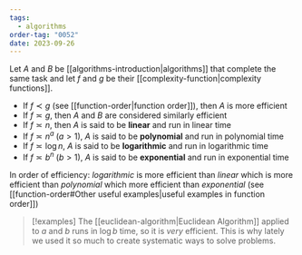 ```yaml
---
tags:
  - algorithms
order-tag: "0052"
date: 2023-09-26
---
```

Let $A$ and $B$ be [[algorithms-introduction|algorithms]] that complete the same task and let $f$ and $g$ be their [[complexity-function|complexity functions]].
- If $f\prec g$ (see [[function-order|function order]]), then $A$ is more efficient
- If $f\asymp g$, then $A$ and $B$ are considered similarly efficient
- If $f\asymp n$, then $A$ is said to be **linear** and run in linear time
- If $f\asymp n^a\;(a>1)$, $A$ is said to be **polynomial** and run in polynomial time
- If $f\asymp \log n$, $A$ is said to be **logarithmic** and run in logarithmic time
- If $f\asymp b^n\;(b>1)$, $A$ is said to be **exponential** and run in exponential time

In order of efficiency:
*logarithmic* is more efficient than
*linear* which is more efficient than
*polynomial* which more efficient than 
*exponential*
(see [[function-order#Other useful examples|useful examples in function order]])

>[!examples]
>The [[euclidean-algorithm|Euclidean Algorithm]] applied to $a$ and $b$ runs in $\log b$ time, so it is *very* efficient. This is why lately we used it so much to create systematic ways to solve problems.

